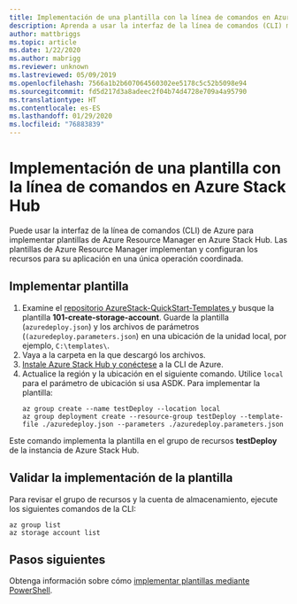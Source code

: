```yaml
---
title: Implementación de una plantilla con la línea de comandos en Azure Stack Hub
description: Aprenda a usar la interfaz de la línea de comandos (CLI) multiplataforma de Azure para implementar plantillas en Azure Stack Hub.
author: mattbriggs
ms.topic: article
ms.date: 1/22/2020
ms.author: mabrigg
ms.reviewer: unknown
ms.lastreviewed: 05/09/2019
ms.openlocfilehash: 7566a1b2b607064560302ee5178c5c52b5098e94
ms.sourcegitcommit: fd5d217d3a8adeec2f04b74d4728e709a4a95790
ms.translationtype: HT
ms.contentlocale: es-ES
ms.lasthandoff: 01/29/2020
ms.locfileid: "76883839"
---
```

# <a name="deploy-a-template-with-the-command-line-in-azure-stack-hub"></a>Implementación de una plantilla con la línea de comandos en Azure Stack Hub

Puede usar la interfaz de la línea de comandos (CLI) de Azure para implementar plantillas de Azure Resource Manager en Azure Stack Hub. Las plantillas de Azure Resource Manager implementan y configuran los recursos para su aplicación en una única operación coordinada.

## <a name="deploy-template"></a>Implementar plantilla

1. Examine el [repositorio AzureStack-QuickStart-Templates ](https://aka.ms/AzureStackGitHub) y busque la plantilla **101-create-storage-account**. Guarde la plantilla (`azuredeploy.json`) y los archivos de parámetros (`(azuredeploy.parameters.json`) en una ubicación de la unidad local, por ejemplo, `C:\templates\`.
2. Vaya a la carpeta en la que descargó los archivos. 
3. [Instale Azure Stack Hub y conéctese](azure-stack-version-profiles-azurecli2.md) a la CLI de Azure.
4. Actualice la región y la ubicación en el siguiente comando. Utilice `local` para el parámetro de ubicación si usa ASDK. Para implementar la plantilla:
    ```azurecli
    az group create --name testDeploy --location local
    az group deployment create --resource-group testDeploy --template-file ./azuredeploy.json --parameters ./azuredeploy.parameters.json
    ```

Este comando implementa la plantilla en el grupo de recursos **testDeploy** de la instancia de Azure Stack Hub.

## <a name="validate-template-deployment"></a>Validar la implementación de la plantilla

Para revisar el grupo de recursos y la cuenta de almacenamiento, ejecute los siguientes comandos de la CLI:

```azurecli
az group list
az storage account list
```

## <a name="next-steps"></a>Pasos siguientes

Obtenga información sobre cómo [implementar plantillas mediante PowerShell](azure-stack-deploy-template-powershell.md).
